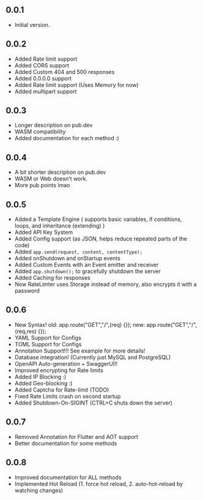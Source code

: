 ## 0.0.1

- Initial version.

## 0.0.2

- Added Rate limit support
- Added CORS support
- Added Custom 404 and 500 responses
- Added 0.0.0.0 support
- Added Rate limit support (Uses Memory for now)
- Added multipart support

## 0.0.3

- Longer description on pub.dev
- WASM compatibility
- Added documentation for each method :)

## 0.0.4

- A bit shorter description on pub.dev
- WASM or Web doesn't work.
- More pub points lmao

## 0.0.5

- Added a Template Engine ( supports basic variables, if conditions, loops, and inheritance (extending) )
- Added API Key System
- Added Config support (as JSON, helps reduce repeated parts of the code)
- Added `app.send(request, content, contentType);`
- Added onShutdown and onStartup events
- Added Custom Events with an Event emitter and receiver
- Added `app.shutdown();` to gracefully shutdown the server
- Added Caching for responses
- Now RateLimter uses Storage instead of memory, also encrypts it with a password

## 0.0.6

- New Syntax!   old: app.route("GET","/",(req) {});  new: app.route("GET","/",(req,res) {});
- YAML Support for Configs
- TOML Support for Configs
- Annotation Support!!! See example for more details!
- Database integration! (Currently just MySQL and PostgreSQL)
- OpenAPI Auto-generation + SwaggerUI!!
- Improved encrypting for Rate limits
- Added IP Blocking :)
- Added Geo-blocking :)
- Added Captcha for Rate-limit (TODO)
- Fixed Rate Limits crash on second startup
- Added Shutdown-On-SIGINT (CTRL+C shuts down the server)

## 0.0.7
- Removed Annotation for Flutter and AOT support
- Better documentation for some methods

## 0.0.8
- Improved documentation for ALL methods
- Implemented Hot Reload (1. force hot reload, 2. auto-hot-reload by watching changes)
